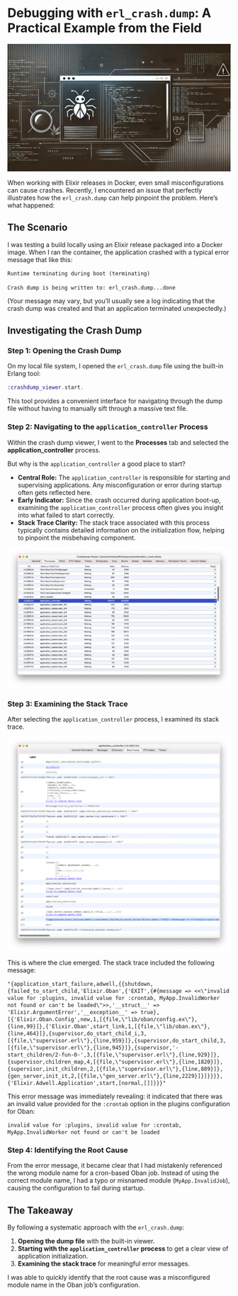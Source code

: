 # Debugging with `erl_crash.dump`: A Practical Example from the Field

![Banner](./assets/erl_crash_banner.webp)

When working with Elixir releases in Docker, even small misconfigurations can cause crashes. Recently, I encountered an issue that perfectly illustrates how the `erl_crash.dump` can help pinpoint the problem. Here’s what happened:

## The Scenario

I was testing a build locally using an Elixir release packaged into a Docker image. When I ran the container, the application crashed with a typical error message that like this:

```
Runtime terminating during boot (terminating)

Crash dump is being written to: erl_crash.dump...done
```

(Your message may vary, but you’ll usually see a log indicating that the crash dump was created and that an application terminated unexpectedly.)

## Investigating the Crash Dump

### Step 1: Opening the Crash Dump

On my local file system, I opened the `erl_crash.dump` file using the built-in Erlang tool:

```elixir
:crashdump_viewer.start.
```

This tool provides a convenient interface for navigating through the dump file without having to manually sift through a massive text file.

### Step 2: Navigating to the `application_controller` Process

Within the crash dump viewer, I went to the **Processes** tab and selected the **application_controller** process. 

But why is the `application_controller` a good place to start?

- **Central Role:** The `application_controller` is responsible for starting and supervising applications. Any misconfiguration or error during startup often gets reflected here.
- **Early Indicator:** Since the crash occurred during application boot-up, examining the `application_controller` process often gives you insight into what failed to start correctly.
- **Stack Trace Clarity:** The stack trace associated with this process typically contains detailed information on the initialization flow, helping to pinpoint the misbehaving component.

![Processes Tab - application_controller](assets/process-application-controller.png)

### Step 3: Examining the Stack Trace

After selecting the `application_controller` process, I examined its stack trace. 

![application_controller - Stack Dump](assets/stack-dump.png)

This is where the clue emerged. The stack trace included the following message:

```
"{application_start_failure,adwell,{{shutdown,{failed_to_start_child,'Elixir.Oban',{'EXIT',{#{message => <<\"invalid value for :plugins, invalid value for :crontab, MyApp.InvalidWorker not found or can't be loaded\">>,'__struct__' => 'Elixir.ArgumentError','__exception__' => true},[{'Elixir.Oban.Config',new,1,[{file,\"lib/oban/config.ex\"},{line,99}]},{'Elixir.Oban',start_link,1,[{file,\"lib/oban.ex\"},{line,464}]},{supervisor,do_start_child_i,3,[{file,\"supervisor.erl\"},{line,959}]},{supervisor,do_start_child,3,[{file,\"supervisor.erl\"},{line,945}]},{supervisor,'-start_children/2-fun-0-',3,[{file,\"supervisor.erl\"},{line,929}]},{supervisor,children_map,4,[{file,\"supervisor.erl\"},{line,1820}]},{supervisor,init_children,2,[{file,\"supervisor.erl\"},{line,889}]},{gen_server,init_it,2,[{file,\"gen_server.erl\"},{line,2229}]}]}}}},{'Elixir.Adwell.Application',start,[normal,[]]}}}"
```

This error message was immediately revealing: it indicated that there was an invalid value provided for the `:crontab` option in the plugins configuration for Oban:

```
invalid value for :plugins, invalid value for :crontab, MyApp.InvalidWorker not found or can't be loaded
```

### Step 4: Identifying the Root Cause

From the error message, it became clear that I had mistakenly referenced the wrong module name for a cron-based Oban job. Instead of using the correct module name, I had a typo or misnamed module (`MyApp.InvalidJob`), causing the configuration to fail during startup.

## The Takeaway

By following a systematic approach with the `erl_crash.dump`:

1. **Opening the dump file** with the built-in viewer.
2. **Starting with the `application_controller` process** to get a clear view of application initialization.
3. **Examining the stack trace** for meaningful error messages.

I was able to quickly identify that the root cause was a misconfigured module name in the Oban job’s configuration.
